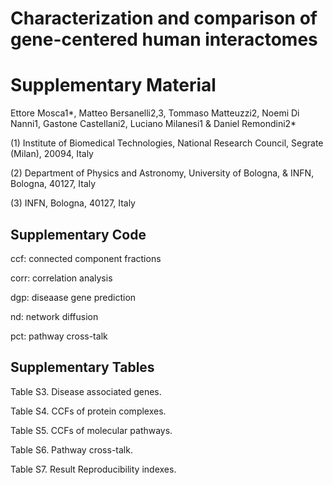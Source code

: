 # Characterization and comparison of gene-centered human interactomes
# Supplementary Material

Ettore Mosca1*, Matteo Bersanelli2,3, Tommaso Matteuzzi2, Noemi Di Nanni1, Gastone Castellani2, Luciano Milanesi1 & Daniel Remondini2*

(1) Institute of Biomedical Technologies, National Research Council, Segrate (Milan), 20094, Italy

(2) Department of Physics and Astronomy, University of Bologna, & INFN, Bologna, 40127, Italy

(3) INFN, Bologna, 40127, Italy

## Supplementary Code
ccf: connected component fractions

corr: correlation analysis

dgp: diseaase gene prediction

nd: network diffusion

pct: pathway cross-talk


## Supplementary Tables
Table S3. Disease associated genes.

Table S4. CCFs of protein complexes.

Table S5. CCFs of molecular pathways.

Table S6. Pathway cross-talk.

Table S7. Result Reproducibility indexes.

